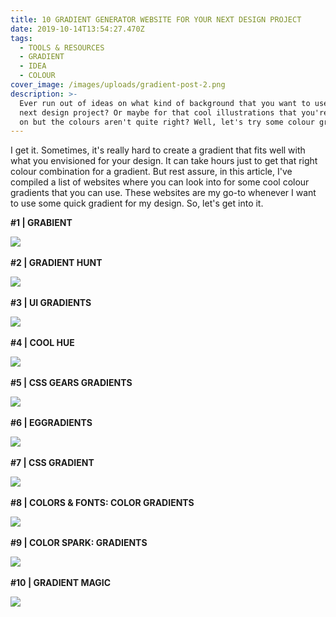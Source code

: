 ```yaml
---
title: 10 GRADIENT GENERATOR WEBSITE FOR YOUR NEXT DESIGN PROJECT
date: 2019-10-14T13:54:27.470Z
tags:
  - TOOLS & RESOURCES
  - GRADIENT
  - IDEA
  - COLOUR
cover_image: /images/uploads/gradient-post-2.png
description: >-
  Ever run out of ideas on what kind of background that you want to use for your
  next design project? Or maybe for that cool illustrations that you're working
  on but the colours aren't quite right? Well, let's try some colour gradients.
---
```

I get it. Sometimes, it's really hard to create a gradient that fits well with what you envisioned for your design. It can take hours just to get that right colour combination for a gradient. But rest assure, in this article, I've compiled a list of websites where you can look into for some cool colour gradients that you can use. These websites are my go-to whenever I want to use some quick gradient for my design. So, let's get into it.
&nbsp;

**\#1 | GRABIENT**

[![](/images/uploads/g-1.png)](https://www.grabient.com)
&nbsp;
&nbsp;

**\#2 | GRADIENT HUNT**

[![](/images/uploads/g-2.png)](https://gradienthunt.com)
&nbsp;
&nbsp;

**\#3 | UI GRADIENTS**

[![](/images/uploads/g-3.png)](https://uigradients.com/)
&nbsp;
&nbsp;

**\#4 | COOL HUE**

[![](/images/uploads/g-4.png)](https://webkul.github.io/coolhue/)
&nbsp;
&nbsp;

**\#5 | CSS GEARS GRADIENTS**

[![](/images/uploads/g-5.png)](https://gradients.cssgears.com)
&nbsp;
&nbsp;

**\#6 | EGGRADIENTS**

[![](/images/uploads/g-6.png)](https://www.eggradients.com)
&nbsp;
&nbsp;

**\#7 | CSS GRADIENT**

[![](/images/uploads/g-7.png)](https://cssgradient.io)
&nbsp;
&nbsp;

**\#8 | COLORS & FONTS: COLOR GRADIENTS**

[![](/images/uploads/g-8.png)](https://colorsandfonts.com/gradients.html)
&nbsp;
&nbsp;

**\#9 | COLOR SPARK: GRADIENTS**

[![](/images/uploads/g-9.png)](https://colorspark.app/gradients)
&nbsp;
&nbsp;

**\#10 | GRADIENT MAGIC**

[![](/images/uploads/g-10.png)](https://www.gradientmagic.com)
&nbsp;
